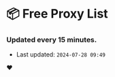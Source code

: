# :package: Free Proxy List
### Updated every 15 minutes.

- Last updated: `2024-07-28 09:49`

:heart:
